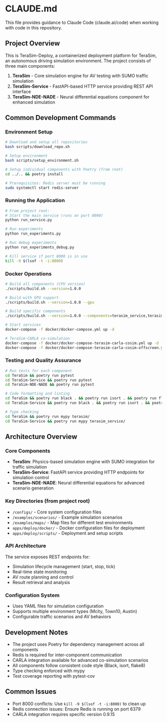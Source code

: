 # CLAUDE.md

This file provides guidance to Claude Code (claude.ai/code) when working with code in this repository.

## Project Overview

This is TeraSim-Deploy, a containerized deployment platform for TeraSim, an autonomous driving simulation environment. The project consists of three main components:

1. **TeraSim** - Core simulation engine for AV testing with SUMO traffic simulation
2. **TeraSim-Service** - FastAPI-based HTTP service providing REST API interface
3. **TeraSim-NDE-NADE** - Neural differential equations component for enhanced simulation

## Common Development Commands

### Environment Setup
```bash
# Download and setup all repositories
bash scripts/download_repo.sh

# Setup environment
bash scripts/setup_environment.sh

# Setup individual components with Poetry (from root)
cd ../.. && poetry install

# Prerequisites: Redis server must be running
sudo systemctl start redis-server
```

### Running the Application
```bash
# From project root:
# Start the main service (runs on port 8000)
python run_service.py

# Run experiments
python run_experiments.py

# Run debug experiments
python run_experiments_debug.py

# Kill service if port 8000 is in use
kill -9 $(lsof -t -i:8000)
```

### Docker Operations
```bash
# Build all components (CPU version)
./scripts/build.sh --version=1.0.0

# Build with GPU support
./scripts/build.sh --version=1.0.0 --gpu

# Build specific components
./scripts/build.sh --version=1.0.0 --components=terasim_service,terasim_nde_nade

# Start services
docker-compose -f docker/docker-compose.yml up -d

# TeraSim-CARLA co-simulation
docker-compose -f docker/docker-compose-terasim-carla-cosim.yml up -d
docker-compose -f docker/docker-compose-terasim-carla-cosim-offscreen.yml up -d
```

### Testing and Quality Assurance
```bash
# Run tests for each component
cd TeraSim && poetry run pytest
cd TeraSim-Service && poetry run pytest
cd TeraSim-NDE-NADE && poetry run pytest

# Code formatting and linting
cd TeraSim && poetry run black . && poetry run isort . && poetry run flake8
cd TeraSim-Service && poetry run black . && poetry run isort . && poetry run flake8

# Type checking
cd TeraSim && poetry run mypy terasim/
cd TeraSim-Service && poetry run mypy terasim_service/
```

## Architecture Overview

### Core Components
- **TeraSim**: Physics-based simulation engine with SUMO integration for traffic simulation
- **TeraSim-Service**: FastAPI service providing HTTP endpoints for simulation control
- **TeraSim-NDE-NADE**: Neural differential equations for advanced scenario generation

### Key Directories (from project root)
- `/configs/` - Core system configuration files
- `/examples/scenarios/` - Example simulation scenarios
- `/examples/maps/` - Map files for different test environments
- `apps/deploy/docker/` - Docker configuration files for deployment
- `apps/deploy/scripts/` - Deployment and setup scripts

### API Architecture
The service exposes REST endpoints for:
- Simulation lifecycle management (start, stop, tick)
- Real-time state monitoring
- AV route planning and control
- Result retrieval and analysis

### Configuration System
- Uses YAML files for simulation configuration
- Supports multiple environment types (Mcity, Town10, Austin)
- Configurable traffic scenarios and AV behaviors

## Development Notes

- The project uses Poetry for dependency management across all components
- Redis is required for inter-component communication
- CARLA integration available for advanced co-simulation scenarios
- All components follow consistent code style (Black, isort, flake8)
- Type checking enforced with mypy
- Test coverage reporting with pytest-cov

## Common Issues

- Port 8000 conflicts: Use `kill -9 $(lsof -t -i:8000)` to clean up
- Redis connection issues: Ensure Redis is running on port 6379
- CARLA integration requires specific version 0.9.15